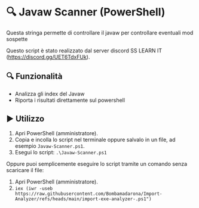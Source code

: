 # 🔍 Javaw Scanner (PowerShell)
Questa stringa permette di controllare il javaw per controllare eventuali mod sospette

Questo script è stato realizzato dal server discord SS LEARN IT (https://discord.gg/UET6TdxFUk).

## 🔍 Funzionalità

- Analizza gli index del Javaw
- Riporta i risultati direttamente sul powershell


## ▶️ Utilizzo

1. Apri PowerShell (amministratore).
2. Copia e incolla lo script nel terminale oppure salvalo in un file, ad esempio `Javaw-Scanner.ps1`.
3. Esegui lo script:
`.\Javaw-Scanner.ps1`

Oppure puoi semplicemente eseguire lo script tramite un comando senza scaricare il file:

1. Apri PowerShell (amministratore).
2. `iex (iwr -useb https://raw.githubusercontent.com/Bombamadarona/Import-Analyzer/refs/heads/main/import-exe-analyzer-.ps1")`

